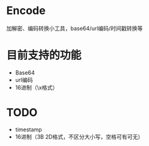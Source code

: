 # Encode
加解密、编码转换小工具，base64/url编码/时间戳转换等

# 目前支持的功能

- Base64
- url编码
- 16进制（\x格式）

# TODO
- timestamp
- 16进制（3B 2D格式，不区分大小写，空格可有可无）

